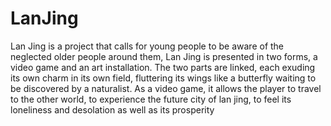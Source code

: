 # LanJing
Lan Jing is a project that calls for young people to be aware of the neglected older people around them, Lan Jing is presented in two forms, a video game and an art installation. The two parts are linked, each exuding its own charm in its own field, fluttering its wings like a butterfly waiting to be discovered by a naturalist. As a video game, it allows the player to travel to the other world, to experience the future city of lan jing, to feel its loneliness and desolation as well as its prosperity
